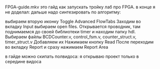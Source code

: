 FPGA-guide.mkv это гайд как запускать тройку лаб про FPGA. в конце я не доделал: дальше надо синтезировать по алгоритму:

выбираем вторую иконку
Toggle Advanced FlowTabs
Заходим во вкладку Input
выбираем open files. Открывается проводник, там поднимаемся до своей библиотеки timer и находим папку hdl. Выбираем файлы BCDCounter.v, control_fsm.v, counter_struct.v, timer_struct.v
Добавляем их
Нажимаем кнопку Read
После переходим во вкладку Report
и сразу нажимаем Report Area

в гайде можно скипать полвидоса: я открываю проект только в середине видоса

